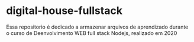 # digital-house-fullstack

Essa repositorio é dedicado a armazenar arquivos de aprendizado durante o curso de Deenvolvimento WEB full stack Nodejs, realizado em 2020
